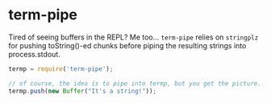 term-pipe
==========

Tired of seeing buffers in the REPL?  Me too... `term-pipe` relies on
`stringplz` for pushing toString()-ed chunks before piping the resulting strings
into process.stdout.

```javascript
termp = require('term-pipe');

// of course, the idea is to pipe into termp, but you get the picture...
termp.push(new Buffer("It's a string!"));
```
